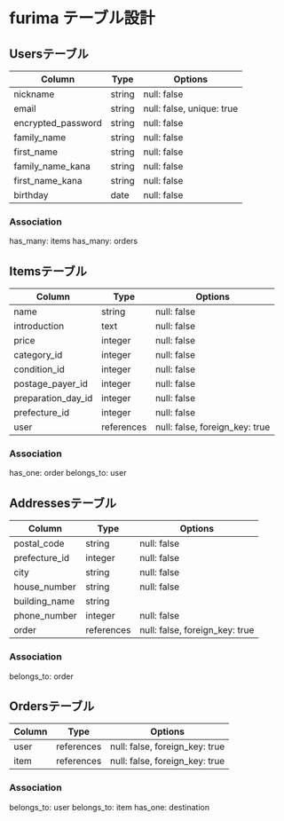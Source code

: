 # furima テーブル設計

## Usersテーブル

|Column             |Type    |Options                   |
|-------------------|--------|--------------------------|
|nickname           |string  |null: false               |
|email              |string  |null: false, unique: true |
|encrypted_password |string  |null: false               |
|family_name        |string  |null: false               |
|first_name         |string  |null: false               |
|family_name_kana   |string  |null: false               |
|first_name_kana    |string  |null: false               |
|birthday           |date    |null: false               |

### Association
has_many: items
has_many: orders

## Itemsテーブル

|Column             |Type       |Options                        |
|-------------------|-----------|-------------------------------|
|name               |string     |null: false                    |
|introduction       |text       |null: false                    |
|price              |integer    |null: false                    |
|category_id        |integer    |null: false                    |
|condition_id       |integer    |null: false                    |
|postage_payer_id   |integer    |null: false                    |
|preparation_day_id |integer    |null: false                    |
|prefecture_id      |integer    |null: false                    |
|user               |references |null: false, foreign_key: true |


### Association
has_one: order
belongs_to: user

## Addressesテーブル

|Column        |Type       |Options                        |
|--------------|-----------|-------------------------------|
|postal_code   |string     |null: false                    |
|prefecture_id |integer    |null: false                    |
|city          |string     |null: false                    |
|house_number  |string     |null: false                    |
|building_name |string     |                               |
|phone_number  |integer    |null: false                    |
|order         |references |null: false, foreign_key: true |

### Association
belongs_to: order

## Ordersテーブル

|Column  |Type       |Options                        |
|--------|-----------|-------------------------------|
|user    |references |null: false, foreign_key: true |
|item    |references |null: false, foreign_key: true |

### Association
belongs_to: user
belongs_to: item
has_one: destination